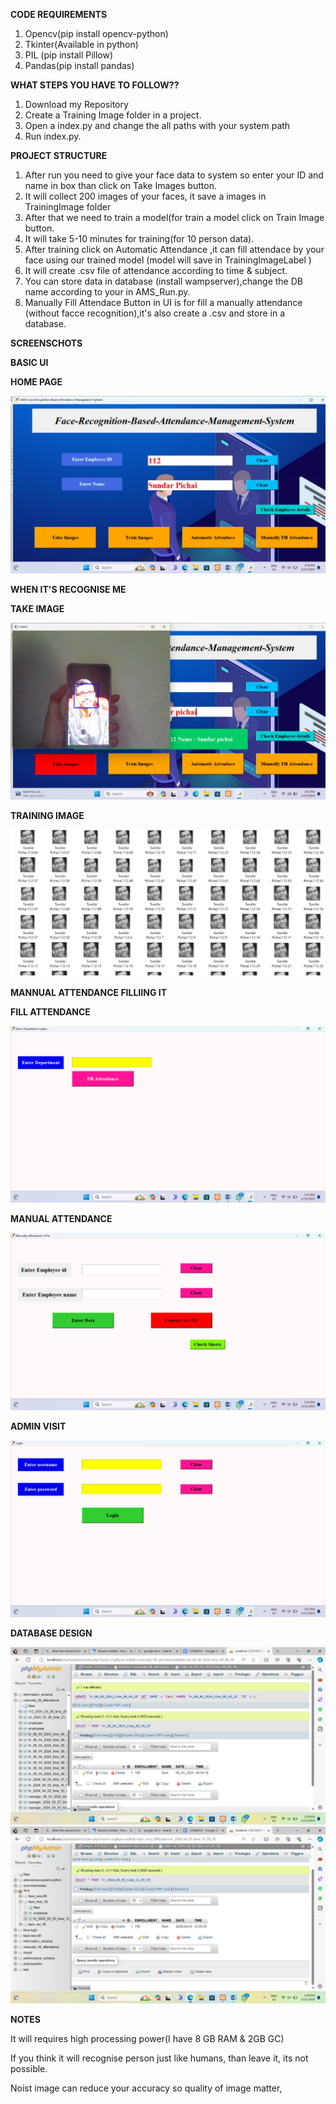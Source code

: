 **CODE REQUIREMENTS**
1. Opencv(pip install opencv-python)
2. Tkinter(Available in python)
3. PIL (pip install Pillow)
4. Pandas(pip install pandas)

**WHAT STEPS YOU HAVE TO FOLLOW??**

1. Download my Repository
2. Create a Training Image folder in a project.
3. Open a index.py and change the all paths with your system path
4. Run index.py.


**PROJECT STRUCTURE**
1. After run you need to give your face data to system so enter your ID and name in box than click on Take Images button.
2. It will collect 200 images of your faces, it save a images in TrainingImage folder
3. After that we need to train a model(for train a model click on Train Image button.
4. It will take 5-10 minutes for training(for 10 person data).
5. After training click on Automatic Attendance ,it can fill attendace by your face using our trained model (model will save in TrainingImageLabel )
6. It will create .csv file of attendance according to time & subject.
7. You can store data in database (install wampserver),change the DB name according to your in AMS_Run.py.
8. Manually Fill Attendace Button in UI is for fill a manually attendance (without facce recognition),it's also create a .csv and store in a database.


**SCREENSCHOTS**

**BASIC UI**

**HOME PAGE**

<img src="img4.png">

**WHEN IT'S RECOGNISE ME**

**TAKE IMAGE**

<img src="img6.png">

**TRAINING IMAGE**

<img src="img5.png">

**MANNUAL ATTENDANCE FILLIING IT**

**FILL ATTENDANCE**

<img src="img2.png">

**MANUAL ATTENDANCE**

<img src="img9.png">

**ADMIN VISIT**

<img src="img3.png">

**DATABASE DESIGN**

<img src="img7.png">

<img src="img8.png">


**NOTES**

It will requires high processing power(I have 8 GB RAM & 2GB GC)

If you think it will recognise person just like humans, than leave it, its not possible.

Noist image can reduce your accuracy so quality of image matter,

